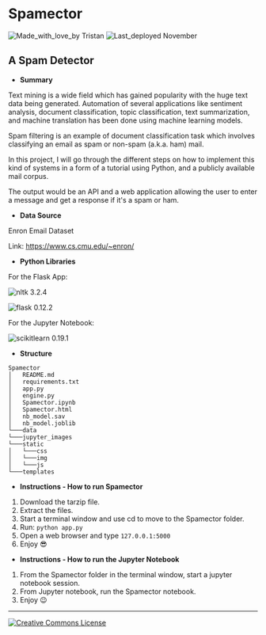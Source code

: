 # Spamector
![Made_with_love_by Tristan](https://img.shields.io/badge/Made_with_love_by-Tristan-orange.svg) ![Last_deployed November](https://img.shields.io/badge/Last_deployed-November-green.svg)
## A Spam Detector

- **Summary**

Text mining is a wide field which has gained popularity with the huge text data being generated. 
Automation of several applications like sentiment analysis, document classification, topic classification, text summarization, and machine translation has been done using machine learning models.

Spam filtering is an example of document classification task which involves classifying an email as spam or non-spam (a.k.a. ham) mail.

In this project, I will go through the different steps on how to implement this kind of systems in a form of a tutorial using Python, and a publicly available mail corpus.

The output would be an API and a web application allowing the user to enter a message and get a response if it's a spam or ham.


- **Data Source**

Enron Email Dataset

Link: https://www.cs.cmu.edu/~enron/


- **Python Libraries**

For the Flask App:

![nltk 3.2.4](https://img.shields.io/badge/nltk-3.2.4-green.svg)

![flask 0.12.2](https://img.shields.io/badge/flask-0.12.2-green.svg)

For the Jupyter Notebook:

![scikitlearn 0.19.1](https://img.shields.io/badge/scikitlearn-0.19.1-green.svg)

	
- **Structure**

```
Spamector
│	README.md
│	requirements.txt
│	app.py 
│	engine.py
│	Spamector.ipynb 
│	Spamector.html
│	nb_model.sav
│	nb_model.joblib
└───data
└───jupyter_images
└───static
│   └───css
│   └───img
│   └───js  
└───templates
```


- **Instructions - How to run Spamector**

1. Download the tarzip file.  
2. Extract the files.  
3. Start a terminal window and use cd to move to the Spamector folder.  
4. Run: `python app.py`
5. Open a web browser and type `127.0.0.1:5000`
6. Enjoy 😎


- **Instructions - How to run the Jupyter Notebook**

1. From the Spamector folder in the terminal window, start a jupyter notebook session.  
2. From Jupyter notebook, run the Spamector notebook.
3. Enjoy 😉

***
<a rel="license" href="http://creativecommons.org/licenses/by-nc/4.0/"><img alt="Creative Commons License" style="border-width:0" src="https://i.creativecommons.org/l/by-nc/4.0/88x31.png" /></a>
